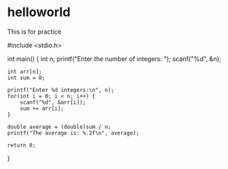 # helloworld
This is for practice

#include <stdio.h>

int main() {
    int n;
    printf("Enter the number of integers: ");
    scanf("%d", &n);

    int arr[n];
    int sum = 0;

    printf("Enter %d integers:\n", n);
    for(int i = 0; i < n; i++) {
        scanf("%d", &arr[i]);
        sum += arr[i];
    }

    double average = (double)sum / n;
    printf("The average is: %.2f\n", average);

    return 0;
}
